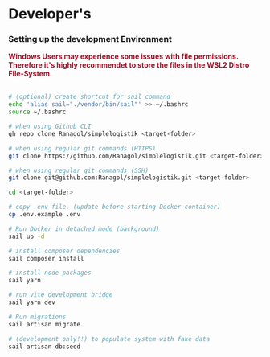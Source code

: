 # Developer's 
### Setting up the development Environment


<div style="color: #991228">
<strong>
Windows Users may experience some issues with file permissions. Therefore it's highly recommendet to store the files in the WSL2 Distro File-System.
</strong>
</div>
<br />

```bash
# (optional) create shortcut for sail command
echo 'alias sail="./vendor/bin/sail"' >> ~/.bashrc
source ~/.bashrc

# when using Github CLI
gh repo clone Ranagol/simplelogistik <target-folder>

# when using regular git commands (HTTPS)
git clone https://github.com/Ranagol/simplelogistik.git <target-folder>

# when using regular git commands (SSH)
git clone git@github.com:Ranagol/simplelogistik.git <target-folder>

cd <target-folder>

# copy .env file. (update before starting Docker container)
cp .env.example .env

# Run Docker in detached mode (background)
sail up -d

# install composer dependencies
sail composer install

# install node packages
sail yarn

# run vite development bridge
sail yarn dev

# Run migrations 
sail artisan migrate

# (development only!!) to populate system with fake data
sail artisan db:seed
```